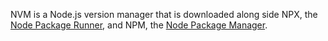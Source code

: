 NVM is a Node.js version manager that is downloaded along side NPX, the [Node Package Runner](npx.md), and NPM, the [Node Package Manager](npm.md).
